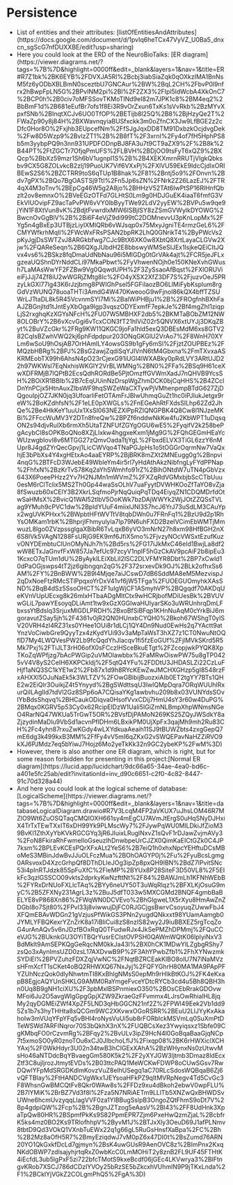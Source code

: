 # Persistence
<ul>
<li>List of entities and their attributes: [listOfEntitiesAndAttributes](https://docs.google.com/document/d/1pvIq6heTCx47VyVZ_U0Ba5_dnxcn_sgScG7nfDUXXBE/edit?usp=sharing)</li>
<li>Here you could look at the ERD of the NeuroBioTalks: [ER diagram](https://viewer.diagrams.net/?tags=%7B%7D&highlight=0000ff&edit=_blank&layers=1&nav=1&title=ER#R7Z1bk%2BK6EYB%2FDVXJA5Rl%2Bcbj3iabSiaZqk0qOXkzIMA1BnNsM5fz6yODbXBLBmN0sceztbU7GNCAur%2BW%2BqL2CH%2FbvP0l9nfrx2hBwpFpLN5G%2BPvINM2pi%2Bl%2F2ZX3%2FIpl5ldWcbA4XkOnC7%2BCP0h%2B0civ7oMFSSovTKMoTINd9eI82m7JPK1c8%2BM4eq2%2BbBmF1d%2B681eEufBr7ofs1f8Ei3R9vOrZxun6TxKs1sVvRkb%2BzMYvXpxfSNb%2BInqtXCJv6UO0TfOP%2BETijb8l25Q%2B8%2BjHzyQe2T%2FWaZp90y8j84H%2BXWavnqyiaBUSfxckk3m0oZfnCX3Jw9LfBGE2z2cDfc0Hor8O%2Fxjhb3EUpcefNm%2FfSJgJqxDD8TM91DxbzkOcjdvgDek%2Fw8D5Wzp9%2BvlzZT1%2B%2B8fT%2F3xrnI%2Fy4of7fH5HphPS8b5m3yybpPQ9n3nn931UPDFODnpBJ8FA3u7t9CT9aZX9%2F%2B8k%2B44PT%2FtZGCTr7OfjqPmUFS%2FLBVH%2BDjOO9tsFyT6xQZ9%2BXQcp%2BbXz59mzr1Sh6bV1ugnpI1S%2B%2B4XEKXmrnRRUTjVlgkQbksbv9CX5G8ZOLvkcB2zlj19PuoUK7Vif6VXxPj%2FXlVU59EkE9IdcCjdIxORIBEwS2S6%2BZCTRR9toS6qTUp1B8hak%2F81%2Bntj5o9%2FOnvn%2Bdv7gPX%2BQo7BgOASTSj9TtI%2Fn5Jp6sZN%2FNrk2Z26LazEJ%2FTR4qX4M3oTnv%2BEpCg46W5g2A8jo%2BHHzV52TAt6IwPtSP16RlHnfQbzlt2ov8emnxO%2BVeEGzOTFd7GLHtS0Lm9g0HDJGuEK4iaaT6fmfG3VEkVIUOvipFZ9acTaPvPW6vVY0lbByyTWe92LdV2yyEW%2BVPu5w9qe9jYiN1F8XtVun8vK%2BdjtFvwrdlxMlW6lSBjlSY8zZSmGVWylkDYOWG%2BwcnOvGgBlV%2B%2Bi6F4eVjZ9di999tC2DOMnevvU3pKnLopMx%2FYg5n4gBxEp3UTBjzLiyIXMlQRb6vWJsqp0x75MxyJgniTE4rmzGeL6%2FCMYWfkrhMqIl%2FWcWxFRsPSAN2bpRK2LhQ0GNrikT4%2ByPWcVs2pKyJgjDsSWTZvJ8ARGkbfwg7CJc9BtX6XK0w8XbtQ8XrtLayaCLGVw2Xjw%2FQAReSeqn%2B6QXgJUbdH2E8bbswyWMSeSIJEx1lsjkeQEiCItJQvx4vs6%2BSkz8fqDmaUdNbNau96i5MlGDg0tGrVAk4ajt%2FCR5jeJFLxgzeaUQShnDYrNddCLi97MkaPbwt%2FyVhwenNOjh0e150KNeXvhGWush7LaMAsWwYF2FZBw9Vg0QqwdUPH%2F3ZySsaoAfBqst%2FXlORUVieiFjJJj74Zf8iU2wWGRjZMtg8Ic%2FO4yXSX2XfZ3DF7S%2FjuzvOeJ5PRzyLkGXl77lg43K6rJzjbmg8PWIGhPsel5FGFiIaozBO6LlMiFybKsplum8rgGdVzWUNQ78uoaTHTi3AmdG4W470KweooG9wFjnol86kQX4bffTZSUWrLJTtaDL8k5R45VcvnmSYI7Mi%2BaIWiPHBju1%2B%2FROgfnhBXhFaAJZBGnjItd1tJntEyXbOga9Igp3vqszODYExmfF7epkJe%2Bf4mgZhI1ziqpLjS2rxghqKzXGYsNFcH%2FU07W5MBHXF2db5%2BKMTaBObZM12NW8OLOBrY%2B6vXcvGgi6vTcxCON3fT21hlViZ02r5QNVX6xtUYJj3DKqZByt%2BuVZcGkr%2FRg9KW11QKGC9joFa1hld5exQ3DBEsMdM6xs8GTV282CqIsBZwhVWQ2kj6phFdpdpur203ONqGKGlU2VrAo7%2F8WnH70XYLm6wSoU9hOsjAB7OrHAmILY4owsGS9b1gFy6mSl%2FjztZOUPBEz%2FMQzbHBRg%2BPJ%2BsG2awjZqdiSqYJIVnN6tM4Gbxna%2FmTXvxaASKRMEobTX99h6AhsN4pO23rCjexG91iUGl4lWXABky0pRdLVY3ARtUJD22h97WKWsl7EqNxhisWKGlY2VrBLWMNg%2BN0%2FFa%2BSq9H61ceXwXDFRMjB7IQPtB2EcsQdhRORdBe5PjtOmzffGVWmXadJ7nQHVB9YcsSH%2BOiXR1BBIb%2B7cEqUUinNzDrspWgZhmDCK0bjCqHHS%2B4ZCclDnYnPCjx5HtnAuxZlbsWF9hqSWZeWaCXTywPjVMhenpmpBTdG627ZjDQgouIpjOZ7JKN0jq3UfoarliFetOTAmFrJBlwUhmqGuZt1hc0iPJIukJetgx9reW%2BoKZdhfsN%2F1eLE0pXWGLs%2FnEGeAhRtFXdsSILhp62Zd2JhQe%2Be4HkKeY1uuUx1XsSl063NEZXlPpRZIQNGPBK4Q8Cw8l1NJzeMKBi%2FFccWuMV3Y2DTn8freQw%2BPZf6nddwNkKw4fu2KbWPT1uDqsqON2s94djvRulXb6rmXh5UtaTZNFUfZGYgOGU6wE5%2FyqifV2k258bePgAcybCl8sOPKBoQNo8XZjLIxkw4hggxeKxm1jMg9G%2FQhGEGmHEaYcWUzwgbIovl8v6MTGG27zQmvOadaTtjYgL%2FbxdELVX3TiGL6zzY6nMUpr8J4gdZYrQecGpvj1LicCWVqo4TNaPGJpHs1o5tOGGrOqrmNw7VaQxhjE3bPbXs4Y4xgHEtxAo4aaEYRP%2BjBRK8mZXt2MNEugg0g%2Bnpvi4nqG%2BTFcD3WJebE49WbleYm4ir5rl7yHdAthAkzNibfngLyFYdPPNap%2FhfxN%2BzKrTvS78Kq2aYhSWmhfo91rZ%2BihONtdW7uTN4pGbVzx643X6PoeePHzz2Yv7H2NJMn1mWVmZ%2FXZqRdVGMxbjbScCTbUuu0esM6rClTclix5MS2Th0Gp44waSsOLhV7uaFyytDVWHKOoZfTaYO8vZja8fSwuzb60xCElY3B2XkrLSqfmoPjrNqQuiqPqTDq4EiyqZN1CDQMDrfdOtwSaHMsX%2BvicQ1WAI52tIbV5OoKWk7bzDAjWWYk2WjJOtZZQSsTVLag9YMuh9cPVC1dw%2BpldYUuF4miixlJNl3S7hcJ6YrJ73uSdLM3CAuYpx2wgUVKPHxx%2BWpbtHFtWVTtV8tqbDWn0u7FRnFq1%2BzU9d2p1RhYsOMKam1rbK%2BhprjIFhmyulyla7Ip79N6uhFXD2BzeIVCimEbWMTjMmwuzL8Igo0ZVzpssgIgaXBibR6TvLqxB6yVO3mNrN27h8xm98HfBGH2nX6S8IVk5VAgN1288FsURjG9EK9mf6JfiX5mo%2FjvzyNOcVWSxtEzufKuzvONYDEmbtuClUnOMyNJh7h%2Bd5rs%2FG17iJkMxC46eId1BwjLa8df2wW8ETxJaGnvfFxW857Ja7efUc97zcyV1nplF5hGzCkAV9pcAiF2b8ipEu31KcxcO7qTUm1dU%2ByAykILEiXbLiI2lSC2DLVFMYR8Dbt%2BP7xCwld10dPaOGjswps4tT2jz6gibngqn2qG%2F372srxevDk9OJ%2BLk2ofhxSs6AM%2FY%2BnBWW%2B9l4Mjqe7aiJCswD7dB6SddMA8eM5MezvispJ2qDxNoeFtzRMcSTlPpqxoYrDxV41vf6jW5TFga%2FUOEGUOmyhkXAsSND%2BqB4dSz5SsoOHCT%2F1uIgWjCF1ASmyhVP%2BQgqdf70AKDqUeKVnVUpUEcxg8k26mlxHTbaADgMltCtx9wHCRjbofMDiUesBk%2BVUVwGLiL7pawYEsoyqDLiAmt1tw9xGzXGGIwaHUIyarSKo3uWRUnhrqDmLFbxssYtBdslq3SrjuxMlGDLPRDH%2BxoBfSiBFqp1KHnNuAqM0cYrkBiJ6mgoravutZSay5jh%2F4361v0jR2QN0HUnxbCYQH0%2Bkoh67WShgT0ylSV20VRH4zI4RZ31xs0YHee1OUi8r1dLCj1QY4Dn9Nud0EwHs2q7YActt9atYnzVoCiwbGre9QyyTzx4zKydYUi93v3aMpTaWsT3hXZ7z1CT0NwuNtOQflD7My4LWQVesPW2Lb9fcQqdYhJlacqv1fi5fzEoGUf%2FjlMVkSKrd5R5Mk7Pxj%2FTiJLT3rH06ofX0sFCczlHSceBkuETgt%2FZcopjwkPYQK8XpTKoZqWPfjzg7bAcPWGip2uVMOlawbbx%2FaMRwOiswPW75u8gTP0425vV4V8yS2CeIH6XKPCkldj%2F5qtQ4YFu%2FDDtU3JHDASLZi22CzLuFHjf1aNQ3SC1kYE1w2%2Fb87x1d9h8RYcKEwZwJMCHXGHzp5gI8548rzFxAHXXl5OJuNaEk5k3WLTZV%2FOwGBibijBuozxiAIb0ET2tgYY7BTs1QHE2w2EiQlr3OuikjZ4t5Ynyyd%2BgSWdttsqU3lwlQMpDqra7ORqWUUhlRxurQiILAglId7tdVl2Gz8SPp6oA7CQisaYKg1awbvhu209b8x03VUNYdsSOvIYbBdsShqvq%2BHCaukODiqva0HsofVvxCDij7HmU4sY3r60w4DuPG%2BMqx0KGRV5p53Cy0x62RcipEIDzW1Uali5IGiZmNLBmpXhpWNmsNGeO4RarNQ47WKUa5TrGwT5OR%2BVsfDjPAMoN269KS25ZQyJWSdkY8aZjzydinMaDlu9VbSd1acvnPfIDHm6LBxikPM0UjXpFx3qajMh9mh2Ru83CH%2Fc4yhn87rxuZwKGdy4wLXYdkuaAeaih11SJ9tBUWZbts4zxgGepQ7mE6dg3k499kxB3MM%2FfFy4vV5mI6qZKxG2vSWQEPavNaHZZiRVO9kXJ6PJMdz7eq5bYiwJ7Hojz6Mo2yeTkKk32n9GC2ybeKP%2FwM%3D)</li>
<li>However, there is also another one ER diagram, which is right, but for some reason forbidden for presenting in this project:[Normal ER diagram](https://lucid.app/lucidchart/9dc66a65-34ae-4ea0-bd6c-a401e5fc25ab/edit?invitationId=inv_d90c6651-c2f0-4c82-8447-91c70d328a44)</li>
<li> And here you could look at the logical scheme of database: [LogicalScheme](https://viewer.diagrams.net/?tags=%7B%7D&highlight=0000ff&edit=_blank&layers=1&nav=1&title=databaseLogicalDiagram.drawio#R7V3LcqM4FP2aVKUX7uJhsLOM46R7MZlO9Wt6ZuOSQTaqCMQIOXH661sy4mEgCU7AVmJtErgS0uHqSNyDJHxiX4TrTxTEwTXxIT6xDH99Yk9PLMscWy7%2FJywPqWU0MlLDkiJfZioM39BvKI1ZthXyYbKVkRGCGYq3jR6JIuixLRuglNxvZ1sQvF1rDJawZvjmAVy3%2FoN8FkiraRhFwmeIloGseuzIhDnwbpeUrCJZX0QimKaEICtGZk0C4JP7ksm%2BPLEvKCEsPQrXFxALt2YeS6%2B7eiQ1h0xhxNpcYEHftuDCsMBoMeS3MBinJdwBvJJuOLFczMua%2BOhOAGYP0j%2Fu%2FyuBcsLgmg0ARsvoxD4XzcGrhpQf8DThDLIeJOg3ipZp8pxQH9IBN%2BdZ7lPvitSNc53i4pInRTJdzk85SpFuXfC%2FleMP%2BYUx8P28SiteF3D50VL8%2F5EIkFc3qzlGSSCO09vkts2dprkyKwNzfttNt%2F84%2BAWJmLh1KFNhWEbB%2FYRxDrNUoFXLlcTAq%2BYy6neUY50T3uWqRlqz%2BFXLKjOsuG9myC%2B5ZFXNy231AgrL3z%2BuJ5dfT033w5MXCGMd2BNQF4gmbBaBELYE8vP868Xn86%2FWqWN0DCVEvo%2BhGlgweL1X5rXyu8HmAwZnZDGbI8o7Sjt80%2FPvl33j8viwwujDjFC0RJGCjgsBwrvCsoyuqZUwwFbJ4XFQmEBAvWDGn21gVzjusPfWikGS3PNn2yugdQNkxxt98YUamAamgb0JYMLYFBQKexrYZnZrK8a17iBliCui8zS8nzIS82wy2J9iuBBXEZ5rgTcqZoG4urAnAQv5v6nJDzfBOxRqQ0TFudwRJx4JkSePMZhDPMmj%2FQuCCeVJG%2BUknkGU3OYiTBQrYusrECIstOVPSH0QAWmWQtK06lpIyiNxV3BdMklt9AmSEPKQgGeRqcNM0kkJa43l%2BX0hCK1MDwYlLZgbgRShy7zsQo3xAynImsUZD0zsL17AXDvwB9P%2F3AhYPwbZfb1%2FhXYNwzmkSYDiEl%2BPVZuhzFDXZqjVwNC%2FNqtBZRCEakKlBO8olU7N7iNaMVzsHFmXcfT1sCKet4oBQ2RHWXQ67NxJyj%2FQFYGhrH80MA1MA9PApPFYZUhNczQok0dlyNhwtmTI8KxBhlgNMsS0epMh9rHIkBtKOJ%2FK4eKxapB8EgjcAQYUnSHKLG9AMM0RaYmgeFvceYDtcRYCb3cd4u5Bh8QBH3hn0Uq8B9gNH1ciXU%2F3pbMxIBSPnmiexO350%2BOsCEbRrakGDOvwMFoi6Ju2O5avgWlgGpgGpjXZW9ZkraeGzFFvmmx4LJrsOwRhialHL8jqMy2qyDGMEiZWf4XpZF5LND3qHbGGCN21nf2Z%2FPWl49Eek2Vb1dd95Zs1b7s3hyTHHta8sQCGm9WC2XKvwxOGoRSRR%2BEuU2LlJYyKxAkahoIw3mVUqYFpYFq5vBHl4roNysVuUi5ub8rFORblckMSVmLq0SuXmPtDTeWSWd7ARFINqror70S3bQkhX3nX%2FUQBCsXez3Ywyiqsxz1Sbfe09CgKMbqFO0rCzvmRg%2BFqy2%2BvULv3ipZ9HcN4l0GoBqaBaaGjqNCp7t5xmoSO0yR0znoTOu6xCJ0JIbchoLflJ%2Fixqp08%2BK6rHWXiclXCHYAxj%2F0WkHdyr3U02n34twB3hCIGExXAhA%2BzWHynxNs0zUtwvMsHo46aNTDdcBqYBvaegGm580K5k2%2F2yXYJGW3ljtmb3Dmaz8ldEcxZtf3C8ujljrozJtmytEVDs%2B03ttcPAQ1MeWCKwFDWP8oCUwSGsv7RwDQwlYFpMdSRGDKdlmKovzVuZ8elhUSegq1aC70RLcSdosWQBqaB6Zj6vQFTBIay%2FtHANDCVgWkx1JEYsoaHFkPZ9qItMVRpNegv4Td5CvGc3F8WhsnGwBMCQtFv8Qkr0WAw8s%2FFDz9xu4dBkoh2ebwV0wpFLU%2B7lYMiK%2BrBZ7Vd3f8l%2Fza5N7NRiAETm9LLlTb5XNZwQxBHWDSvUWne6hcmUvzyqqLlagVVF0za1YlBBugSslpB3OngoZQtFhmS9oDt7V%2Bp4gdpiQW%2Fcp%2B%2BgnJZTzog5eAasV%2Bl43%2FF8UdHnk3XpaTpQw80HR%2BSpmfPkKs9S82PpmEPR7Zjm6PxeHwQzmZjaL%2BcbfrK5ks4mz0BO2Ks9TRlofhhpV%2ByvM1J%2BTJxXly3OeuD69J1afPLNmv8tbtD9Qd3VOkQ1VXnbTuEWx22q1g66gL5RuGsHnsfXaBpa%2FC%2Bh%2B2Mz8aOfH5R7%2BmyEziqdwJ7vM0pZ6x47DI0t%2BsZumd76ARN20YO1QkGxkfDcLd7gjmyn%2BsK4uwGUsR9AenOVC8z%2BImPnx2KxqNKdOBWP7zdlsajyhjrtqRxZ0wbKcC0LmMOHiT2y8znB2FL9UF45FTHtK4iEcfdL3ub5lgPxF5zi722bfcTMotS9kxeBcdf06jGEc4LKVwrya3%2BlFtngvKRob7XSCJ786dCDzlYVOy25bRzSE5bZkcxhVUhmlN9P9jTKxLnda%2F1%2BCklYjVGkZ2COLgmPhQ5%2FgA%3D)</li>
</ul>
